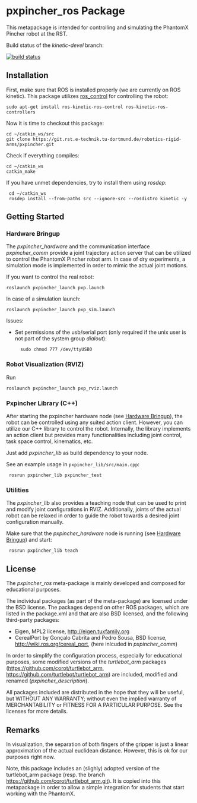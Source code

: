 pxpincher_ros Package
========================

This metapackage is intended for controlling and simulating the PhantomX Pincher robot at the RST.

Build status of the *kinetic-devel* branch:

[![build status](https://git.rst.e-technik.tu-dortmund.de/robotics-rigid-arms/pxpincher/badges/kinetic-devel/build.svg)](https://git.rst.e-technik.tu-dortmund.de/robotics-rigid-arms/pxpincher/commits/kinetic-devel)


Installation
------------

First, make sure that ROS is installed properly (we are currently on ROS kinetic).
This package utilizes [ros_control](http://wiki.ros.org/ros_control) for controlling the robot:
    
    sudo apt-get install ros-kinetic-ros-control ros-kinetic-ros-controllers


Now it is time to checkout this package:

    cd ~/catkin_ws/src
    git clone https://git.rst.e-technik.tu-dortmund.de/robotics-rigid-arms/pxpincher.git


Check if everything compiles:

    cd ~/catkin_ws
    catkin_make
    
If you have unmet dependencies, try to install them using *rosdep*:

     cd ~/catkin_ws
     rosdep install --from-paths src --ignore-src --rosdistro kinetic -y

Getting Started
---------------

### Hardware Bringup ###

The *pxpincher_hardware* and the communication interface *pxpincher_comm* provide a joint trajectory action server
that can be utilized to control the PhantomX Pincher robot arm. In case of dry experiments, a simulation mode is implemented in order
to mimic the actual joint motions.
 
If you want to control the real robot:
    
    
    roslaunch pxpincher_launch pxp.launch

In case of a simulation launch:
 
    roslaunch pxpincher_launch pxp_sim.launch

Issues:
 - Set permissions of the usb/serial port (only required if the unix user is not part of the system group *dialout*):
	
         sudo chmod 777 /dev/ttyUSB0

### Robot Visualization (RVIZ) ###

Run

    roslaunch pxpincher_launch pxp_rviz.launch


### Pxpincher Library (C++) ###

After starting the pxpincher hardware node (see [Hardware Bringup](#hardware-bringup)), the robot can be controlled using any suited action client.
However, you can utilize our C++ library to control the robot. Internally, the library implements an action client but provides many functionalities
including joint control, task space control, kinematics, etc.

Just add *pxpincher_lib* as build dependency to your node.

See an example usage in `pxpincher_lib/src/main.cpp`:

     rosrun pxpincher_lib pxpincher_test
 

### Utilities ###

The *pxpincher_lib* also provides a teaching node that can be used to print and modify joint configurations in RVIZ.
Additionally, joints of the actual robot can be relaxed in order to guide the robot towards a desired joint configuration manually.

Make sure that the *pxpincher_hardware* node is running (see [Hardware Bringup](#hardware-bringup)) and start:

     rosrun pxpincher_lib teach


License
-------
The *pxpincher_ros* meta-package is mainly developed and composed for educational purposes.

The individual packages (as part of the meta-package) are licensed under the BSD license.
The packages depend on other ROS packages, which are listed in the package.xml and that are also BSD licensed,
and the following third-party packages:
 * Eigen, MPL2 license, http://eigen.tuxfamily.org
 * CerealPort by Gonçalo Cabrita and Pedro Sousa, BSD license, http://wiki.ros.org/cereal_port, (here inlcuded in *pxpincher_comm*)

In order to simplify the configuration process, especially for educational purposes,
some modified versions of the *turtlebot_arm* packages (https://github.com/corot/turtlebot_arm, https://github.com/turtlebot/turtlebot_arm) are included, modified and renamed (*pxpincher_description*).



All packages included are distributed in the hope that they will be useful, but WITHOUT ANY WARRANTY; without even the implied warranty of MERCHANTABILITY or FITNESS FOR A PARTICULAR PURPOSE. See the licenses for more details.

Remarks
-------

In visualization, the separation of both fingers of the gripper is just a linear approximation of the actual euclidean distance. However, this is ok for our purposes
right now.

Note, this package includes an (slighly) adopted version of the turtlebot_arm package (resp. the branch https://github.com/corot/turtlebot_arm.git).
It is copied into this metapackage in order to allow a simple integration for students that start working with the PhantomX.
